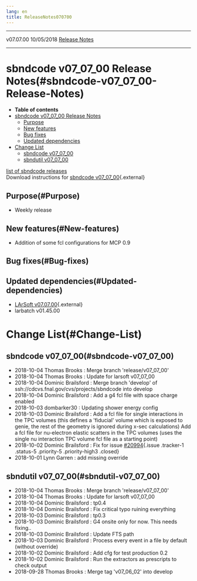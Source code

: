 ```yaml
---
lang: en
title: ReleaseNotes070700
---
```


  ----------- ------------ -- -- ------------------------------------------------------
  v07.07.00   10/05/2018         [Release Notes](ReleaseNotes070700.html)
  ----------- ------------ -- -- ------------------------------------------------------



sbndcode v07\_07\_00 Release Notes(#sbndcode-v07_07_00-Release-Notes)
======================================================================================

-   **Table of contents**
-   [sbndcode v07\_07\_00 Release
    Notes](#sbndcode-v07_07_00-Release-Notes)
    -   [Purpose](#Purpose)
    -   [New features](#New-features)
    -   [Bug fixes](#Bug-fixes)
    -   [Updated dependencies](#Updated-dependencies)
-   [Change List](#Change-List)
    -   [sbndcode v07\_07\_00](#sbndcode-v07_07_00)
    -   [sbndutil v07\_07\_00](#sbndutil-v07_07_00)

[list of sbndcode
releases](List_of_SBND_code_releases.html)\
Download instructions for [sbndcode
v07\_07\_00](http://scisoft.fnal.gov/scisoft/bundles/sbnd/v07_07_00/sbndcode-v07_07_00.html){.external}



Purpose(#Purpose)
----------------------------------

-   Weekly release



New features(#New-features)
--------------------------------------------

-   Addition of some fcl configurations for MCP 0.9



Bug fixes(#Bug-fixes)
--------------------------------------



Updated dependencies(#Updated-dependencies)
------------------------------------------------------------

-   [LArSoft
    v07.07.00](https://cdcvs.fnal.gov/redmine/projects/larsoft/wiki/ReleaseNotes070700){.external}
-   larbatch v01.45.00



Change List(#Change-List)
==========================================



sbndcode v07\_07\_00(#sbndcode-v07_07_00)
----------------------------------------------------------

-   2018-10-04 Thomas Brooks : Merge branch \'release/v07\_07\_00\'
-   2018-10-04 Thomas Brooks : Update for larsoft v07\_07\_00
-   2018-10-04 Dominic Brailsford : Merge branch \'develop\' of
    ssh://cdcvs.fnal.gov/cvs/projects/sbndcode into develop
-   2018-10-04 Dominic Brailsford : Add a g4 fcl file with space charge
    enabled
-   2018-10-03 dombarker30 : Updating shower energy config
-   2018-10-03 Dominic Brailsford : Add a fcl file for single
    interactions in the TPC volumes (this defines a \'fiducial\' volume
    which is exposed to genie, the rest of the geometry is ignored
    during x-sec calculations) Add a fcl file for nu-electron elastic
    scatters in the TPC volumes (uses the single nu interaction TPC
    volume fcl file as a starting point)
-   2018-10-02 Dominic Brailsford : Fix for issue
    [\#20994](/redmine/issues/20994 "Bug: prodsingle_mu_bnblike.fcl (and possibly other fcls) use an outdated hack to ensure the correct th... (Closed)"){.issue
    .tracker-1 .status-5 .priority-5 .priority-high3 .closed}
-   2018-10-01 Lynn Garren : add missing override



sbndutil v07\_07\_00(#sbndutil-v07_07_00)
----------------------------------------------------------

-   2018-10-04 Thomas Brooks : Merge branch \'release/v07\_07\_00\'
-   2018-10-04 Thomas Brooks : Update for larsoft v07\_07\_00
-   2018-10-04 Dominic Brailsford : tp0.4
-   2018-10-04 Dominic Brailsford : Fix critical typo ruining everything
-   2018-10-03 Dominic Brailsford : tp0.3
-   2018-10-03 Dominic Brailsford : G4 onsite only for now. This needs
    fixing..
-   2018-10-03 Dominic Brailsford : Update FTS path
-   2018-10-03 Dominic Brailsford : Process every event in a file by
    default (without override)
-   2018-10-02 Dominic Brailsford : Add cfg for test production 0.2
-   2018-10-02 Dominic Brailsford : Run the extractors as prescripts to
    check output
-   2018-09-28 Thomas Brooks : Merge tag \'v07\_06\_02\' into develop
